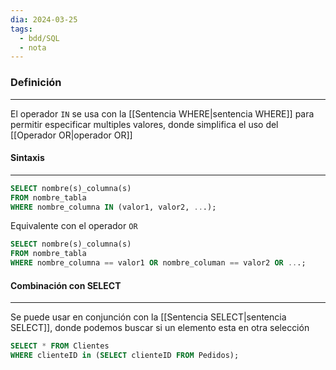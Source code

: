 ```yaml
---
dia: 2024-03-25
tags:
  - bdd/SQL
  - nota
---
```

### Definición
---
El operador `IN` se usa con la [[Sentencia WHERE|sentencia WHERE]] para permitir especificar multiples valores, donde simplifica el uso del [[Operador OR|operador OR]]

#### Sintaxis
---
```SQL
SELECT nombre(s)_columna(s)
FROM nombre_tabla
WHERE nombre_columna IN (valor1, valor2, ...);
```

Equivalente con el operador `OR`
```SQL
SELECT nombre(s)_columna(s)
FROM nombre_tabla
WHERE nombre_columna == valor1 OR nombre_columan == valor2 OR ...;
```

#### Combinación con SELECT
---
Se puede usar en conjunción con la [[Sentencia SELECT|sentencia SELECT]], donde podemos buscar si un elemento esta en otra selección

```SQL
SELECT * FROM Clientes
WHERE clienteID in (SELECT clienteID FROM Pedidos);
```